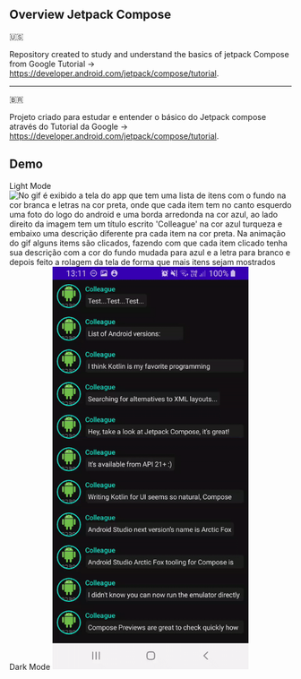 ## Overview Jetpack Compose ##
:us:

Repository created to study and understand the basics of jetpack Compose from Google Tutorial -> https://developer.android.com/jetpack/compose/tutorial.

------------
🇧🇷

Projeto criado para estudar e entender o básico do Jetpack compose através do Tutorial da Google -> https://developer.android.com/jetpack/compose/tutorial.

## Demo ##

<p>
  Light Mode
  <img src="https://github.com/IsaqueCoelho/JetpackComposeGoogleTutorial/blob/main/readme/lighMode.gif?raw=true!" alt="No gif é exibido a tela do app que tem uma lista de itens com o fundo na cor branca e letras na cor preta, onde que cada item tem no canto esquerdo uma foto do logo do android e uma borda arredonda na cor azul, ao lado direito da imagem tem um título escrito 'Colleague' na cor azul turqueza e embaixo uma descrição diferente pra cada item na cor preta. Na animação do gif alguns items são clicados, fazendo com que cada item clicado tenha sua descrição com a cor do fundo mudada para azul e a letra para branco e depois feito a rolagem da tela de forma que mais itens sejam mostrados" width="350"/>
  <span></span>
  Dark Mode
  <img src="https://github.com/IsaqueCoelho/JetpackComposeGoogleTutorial/blob/main/readme/darkMode.gif?raw=true!" alt="No gif é exibido a tela do app que tem uma lista de itens com o fundo na cor branca e letras na cor preta, onde que cada item tem no canto esquerdo uma foto do logo do android e uma borda arredonda na cor azul, ao lado direito da imagem tem um título escrito 'Colleague' na cor azul turqueza e embaixo uma descrição diferente pra cada item na cor preta. Na animação do gif alguns items são clicados, fazendo com que cada item clicado tenha sua descrição com a cor do fundo mudada para roxo e a letra para preto e depois feito a rolagem da tela de forma que mais itens sejam mostrados" width="350"/>
</p>



